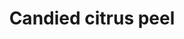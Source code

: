 ---
index: 1
title: Candied citrus peel
slugify: candied-citrus-peel
product: lemon
book: 30 ingredients
page: 160
dish: basics
---